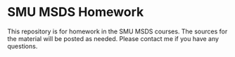 # SMU MSDS Homework
This repository is for homework in the SMU MSDS courses.
The sources for the material will be posted as needed.
Please contact me if you have any questions.
